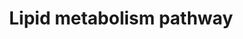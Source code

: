 ---
annotations:
- id: DOID:9970
  parent: disease of metabolism
  type: Disease Ontology
  value: obesity
- id: PW:0000010
  parent: classic metabolic pathway
  type: Pathway Ontology
  value: lipid metabolic pathway
- id: CL:0000448
  parent: native cell
  type: Cell Type Ontology
  value: white fat cell
authors:
- Mkutmon
- Susan
- Egonw
- Khanspers
- Eweitz
description: 'Lipid metabolism is the break down or storage of fats for energy; these
  fats are obtained from consuming food and absorbing them or they are synthesized
  by an animal''s liver. Lipid metabolism does exist in plants, though the processes
  differ in some ways when compared to animals. Lipogenesis is the process of synthesizing
  these fats. Lipid metabolism often begins with hydrolysis, which occurs when a chemical
  breaks down as a reaction to coming in contact with water. Since lipids (fats) are
  hydrophobic, hydrolysis in lipid metabolism occurs in the cytoplasm which ends up
  creating glycerol and fatty acids. Due to the hydrophobic nature of lipids they
  require special transport proteins known as lipoproteins, which are hydrophilic.
  Lipoproteins are categorized by their density levels. The varying densities between
  the types of lipoproteins are characteristic to what type of fats they transport.
  A number of these lipoproteins are synthesized in the liver, but not all of them
  originate from this organ. Description source: [https://en.wikipedia.org/wiki/Lipid_metabolism
  Wikipedia]  Proteins on this pathway have targeted assays available via the [https://assays.cancer.gov/available_assays?wp_id=WP3965
  CPTAC Assay Portal]'
last-edited: 2021-05-18
ndex: d97f4bfa-8b68-11eb-9e72-0ac135e8bacf
organisms:
- Homo sapiens
redirect_from:
- /index.php/Pathway:WP3965
- /instance/WP3965
revision: null
schema-jsonld:
- '@context': https://schema.org/
  '@id': https://wikipathways.github.io/pathways/WP3965.html
  '@type': Dataset
  creator:
    '@type': Organization
    name: WikiPathways
  description: 'Lipid metabolism is the break down or storage of fats for energy;
    these fats are obtained from consuming food and absorbing them or they are synthesized
    by an animal''s liver. Lipid metabolism does exist in plants, though the processes
    differ in some ways when compared to animals. Lipogenesis is the process of synthesizing
    these fats. Lipid metabolism often begins with hydrolysis, which occurs when a
    chemical breaks down as a reaction to coming in contact with water. Since lipids
    (fats) are hydrophobic, hydrolysis in lipid metabolism occurs in the cytoplasm
    which ends up creating glycerol and fatty acids. Due to the hydrophobic nature
    of lipids they require special transport proteins known as lipoproteins, which
    are hydrophilic. Lipoproteins are categorized by their density levels. The varying
    densities between the types of lipoproteins are characteristic to what type of
    fats they transport. A number of these lipoproteins are synthesized in the liver,
    but not all of them originate from this organ. Description source: [https://en.wikipedia.org/wiki/Lipid_metabolism
    Wikipedia]  Proteins on this pathway have targeted assays available via the [https://assays.cancer.gov/available_assays?wp_id=WP3965
    CPTAC Assay Portal]'
  keywords:
  - ABHD5
  - ACACA
  - ACLY
  - ACSBG1
  - ACSS2
  - AKT1
  - AKT2
  - AKT3
  - Acetate
  - Acetyl-CoA(cyt)
  - Acetyl-CoA(mit)
  - BCAA
  - BCFA
  - BCKDHA
  - Citrate
  - DAG
  - FASN
  - Fatty acid
  - Free fatty acids
  - Glycerolipid
  - Glycerophospholipid
  - HILPDA
  - LIPE
  - MAG
  - Malonyl-CoA
  - PDHA1
  - PLIN1
  - PNPLA2
  - PRKAA1
  - PRKAA2
  - PRKAB1
  - PRKAB2
  - PRKACA
  - PRKACB
  - PRKACG
  - PRKAG1
  - PRKAG2
  - PRKAG3
  - PRKAR1A
  - PRKAR1B
  - PRKAR2A
  - PRKAR2B
  - Palimitate
  - Palimitate-CoA
  - Pyruvate
  - TAG
  - elongation
  - metabolism
  license: CC0
  name: Lipid metabolism pathway
seo: CreativeWork
title: Lipid metabolism pathway
wpid: WP3965
---